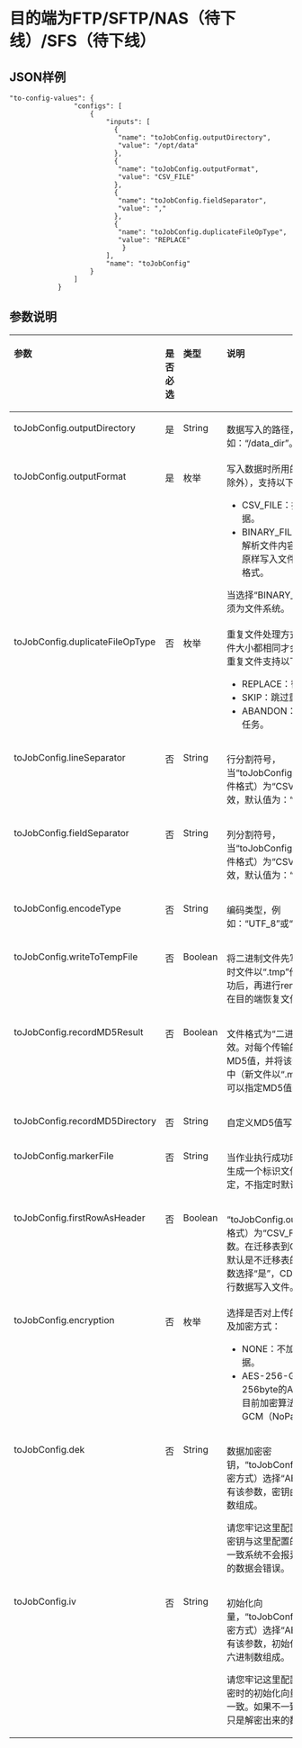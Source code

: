 # 目的端为FTP/SFTP/NAS（待下线）/SFS（待下线）<a name="dgc_02_0301"></a>

## JSON样例<a name="zh-cn_topic_0108272836_section33401108172339"></a>

```
"to-config-values": {
                "configs": [
                    {
                        "inputs": [
                          {
                           "name": "toJobConfig.outputDirectory",
                           "value": "/opt/data"
                          },
                          {
                           "name": "toJobConfig.outputFormat",
                           "value": "CSV_FILE"
                          },
                          {
                           "name": "toJobConfig.fieldSeparator",
                           "value": ","
                          },
                          {
                           "name": "toJobConfig.duplicateFileOpType",
                           "value": "REPLACE"
                            }
                        ],
                        "name": "toJobConfig"
                    }
                ]
            }
```

## 参数说明<a name="zh-cn_topic_0108272836_section51591486111841"></a>

<a name="zh-cn_topic_0108272836_table25798531111924"></a>
<table><thead align="left"><tr id="zh-cn_topic_0108272836_row40288864111924"><th class="cellrowborder" valign="top" width="22.66%" id="mcps1.1.5.1.1"><p id="zh-cn_topic_0108272836_p42172552111924"><a name="zh-cn_topic_0108272836_p42172552111924"></a><a name="zh-cn_topic_0108272836_p42172552111924"></a>参数</p>
</th>
<th class="cellrowborder" valign="top" width="19.78%" id="mcps1.1.5.1.2"><p id="zh-cn_topic_0108272836_p60533565111924"><a name="zh-cn_topic_0108272836_p60533565111924"></a><a name="zh-cn_topic_0108272836_p60533565111924"></a>是否必选</p>
</th>
<th class="cellrowborder" valign="top" width="17.419999999999998%" id="mcps1.1.5.1.3"><p id="zh-cn_topic_0108272836_p4271718111924"><a name="zh-cn_topic_0108272836_p4271718111924"></a><a name="zh-cn_topic_0108272836_p4271718111924"></a>类型</p>
</th>
<th class="cellrowborder" valign="top" width="40.14%" id="mcps1.1.5.1.4"><p id="zh-cn_topic_0108272836_p10464876111924"><a name="zh-cn_topic_0108272836_p10464876111924"></a><a name="zh-cn_topic_0108272836_p10464876111924"></a>说明</p>
</th>
</tr>
</thead>
<tbody><tr id="zh-cn_topic_0108272836_row42348598111924"><td class="cellrowborder" valign="top" width="22.66%" headers="mcps1.1.5.1.1 "><p id="zh-cn_topic_0108272836_p7684396111924"><a name="zh-cn_topic_0108272836_p7684396111924"></a><a name="zh-cn_topic_0108272836_p7684396111924"></a>toJobConfig.outputDirectory</p>
</td>
<td class="cellrowborder" valign="top" width="19.78%" headers="mcps1.1.5.1.2 "><p id="zh-cn_topic_0108272836_p18456376111924"><a name="zh-cn_topic_0108272836_p18456376111924"></a><a name="zh-cn_topic_0108272836_p18456376111924"></a>是</p>
</td>
<td class="cellrowborder" valign="top" width="17.419999999999998%" headers="mcps1.1.5.1.3 "><p id="zh-cn_topic_0108272836_p18571455111924"><a name="zh-cn_topic_0108272836_p18571455111924"></a><a name="zh-cn_topic_0108272836_p18571455111924"></a>String</p>
</td>
<td class="cellrowborder" valign="top" width="40.14%" headers="mcps1.1.5.1.4 "><p id="zh-cn_topic_0108272836_p27892907111924"><a name="zh-cn_topic_0108272836_p27892907111924"></a><a name="zh-cn_topic_0108272836_p27892907111924"></a>数据写入的路径，例如：<span class="parmvalue" id="zh-cn_topic_0108272836_parmvalue49709579111924"><a name="zh-cn_topic_0108272836_parmvalue49709579111924"></a><a name="zh-cn_topic_0108272836_parmvalue49709579111924"></a>“/data_dir”</span>。</p>
</td>
</tr>
<tr id="zh-cn_topic_0108272836_row44733028111924"><td class="cellrowborder" valign="top" width="22.66%" headers="mcps1.1.5.1.1 "><p id="zh-cn_topic_0108272836_p66605521111924"><a name="zh-cn_topic_0108272836_p66605521111924"></a><a name="zh-cn_topic_0108272836_p66605521111924"></a>toJobConfig.outputFormat</p>
</td>
<td class="cellrowborder" valign="top" width="19.78%" headers="mcps1.1.5.1.2 "><p id="zh-cn_topic_0108272836_p26338139111924"><a name="zh-cn_topic_0108272836_p26338139111924"></a><a name="zh-cn_topic_0108272836_p26338139111924"></a>是</p>
</td>
<td class="cellrowborder" valign="top" width="17.419999999999998%" headers="mcps1.1.5.1.3 "><p id="zh-cn_topic_0108272836_p53014505111924"><a name="zh-cn_topic_0108272836_p53014505111924"></a><a name="zh-cn_topic_0108272836_p53014505111924"></a>枚举</p>
</td>
<td class="cellrowborder" valign="top" width="40.14%" headers="mcps1.1.5.1.4 "><div class="p" id="zh-cn_topic_0108272836_p66316516111924"><a name="zh-cn_topic_0108272836_p66316516111924"></a><a name="zh-cn_topic_0108272836_p66316516111924"></a>写入数据时所用的文件格式（二进制除外），支持以下文件格式：<a name="zh-cn_topic_0108272836_zh-cn_topic_0108272820_ul6294852210148"></a><a name="zh-cn_topic_0108272836_zh-cn_topic_0108272820_ul6294852210148"></a><ul id="zh-cn_topic_0108272836_zh-cn_topic_0108272820_ul6294852210148"><li>CSV_FILE：按照CSV格式写入数据。</li><li>BINARY_FILE：二进制格式，不解析文件内容直接传输，CDM会原样写入文件，不改变原始文件格式。</li></ul>
</div>
<p id="zh-cn_topic_0108272836_p35897407111924"><a name="zh-cn_topic_0108272836_p35897407111924"></a><a name="zh-cn_topic_0108272836_p35897407111924"></a>当选择<span class="parmvalue" id="zh-cn_topic_0108272836_zh-cn_topic_0108272820_parmvalue24403448101417"><a name="zh-cn_topic_0108272836_zh-cn_topic_0108272820_parmvalue24403448101417"></a><a name="zh-cn_topic_0108272836_zh-cn_topic_0108272820_parmvalue24403448101417"></a>“BINARY_FILE”</span>时，源端也必须为文件系统。</p>
</td>
</tr>
<tr id="zh-cn_topic_0108272836_row22008815111924"><td class="cellrowborder" valign="top" width="22.66%" headers="mcps1.1.5.1.1 "><p id="zh-cn_topic_0108272836_p37883563111924"><a name="zh-cn_topic_0108272836_p37883563111924"></a><a name="zh-cn_topic_0108272836_p37883563111924"></a>toJobConfig.duplicateFileOpType</p>
</td>
<td class="cellrowborder" valign="top" width="19.78%" headers="mcps1.1.5.1.2 "><p id="zh-cn_topic_0108272836_p48669788111924"><a name="zh-cn_topic_0108272836_p48669788111924"></a><a name="zh-cn_topic_0108272836_p48669788111924"></a>否</p>
</td>
<td class="cellrowborder" valign="top" width="17.419999999999998%" headers="mcps1.1.5.1.3 "><p id="zh-cn_topic_0108272836_p49938794111924"><a name="zh-cn_topic_0108272836_p49938794111924"></a><a name="zh-cn_topic_0108272836_p49938794111924"></a>枚举</p>
</td>
<td class="cellrowborder" valign="top" width="40.14%" headers="mcps1.1.5.1.4 "><div class="p" id="zh-cn_topic_0108272836_p18510524111924"><a name="zh-cn_topic_0108272836_p18510524111924"></a><a name="zh-cn_topic_0108272836_p18510524111924"></a>重复文件处理方式，只有文件名和文件大小都相同才会判定为重复文件。重复文件支持以下处理方式：<a name="zh-cn_topic_0108272836_zh-cn_topic_0108272820_ul33108444155527"></a><a name="zh-cn_topic_0108272836_zh-cn_topic_0108272820_ul33108444155527"></a><ul id="zh-cn_topic_0108272836_zh-cn_topic_0108272820_ul33108444155527"><li>REPLACE：替换重复文件。</li><li>SKIP：跳过重复文件。</li><li>ABANDON：发现重复文件停止任务。</li></ul>
</div>
</td>
</tr>
<tr id="zh-cn_topic_0108272836_row25909955111924"><td class="cellrowborder" valign="top" width="22.66%" headers="mcps1.1.5.1.1 "><p id="zh-cn_topic_0108272836_p18331600111924"><a name="zh-cn_topic_0108272836_p18331600111924"></a><a name="zh-cn_topic_0108272836_p18331600111924"></a>toJobConfig.lineSeparator</p>
</td>
<td class="cellrowborder" valign="top" width="19.78%" headers="mcps1.1.5.1.2 "><p id="zh-cn_topic_0108272836_p8464613111924"><a name="zh-cn_topic_0108272836_p8464613111924"></a><a name="zh-cn_topic_0108272836_p8464613111924"></a>否</p>
</td>
<td class="cellrowborder" valign="top" width="17.419999999999998%" headers="mcps1.1.5.1.3 "><p id="zh-cn_topic_0108272836_p14545067111924"><a name="zh-cn_topic_0108272836_p14545067111924"></a><a name="zh-cn_topic_0108272836_p14545067111924"></a>String</p>
</td>
<td class="cellrowborder" valign="top" width="40.14%" headers="mcps1.1.5.1.4 "><p id="zh-cn_topic_0108272836_p37299785111924"><a name="zh-cn_topic_0108272836_p37299785111924"></a><a name="zh-cn_topic_0108272836_p37299785111924"></a>行分割符号，当<span class="parmname" id="zh-cn_topic_0108272836_zh-cn_topic_0108272820_parmname16832101781710"><a name="zh-cn_topic_0108272836_zh-cn_topic_0108272820_parmname16832101781710"></a><a name="zh-cn_topic_0108272836_zh-cn_topic_0108272820_parmname16832101781710"></a>“toJobConfig.outputFormat”</span>（文件格式）为<span class="parmvalue" id="zh-cn_topic_0108272836_zh-cn_topic_0108272820_parmvalue32760165111255"><a name="zh-cn_topic_0108272836_zh-cn_topic_0108272820_parmvalue32760165111255"></a><a name="zh-cn_topic_0108272836_zh-cn_topic_0108272820_parmvalue32760165111255"></a>“CSV_FILE”</span>时此参数有效，默认值为：<span class="parmvalue" id="zh-cn_topic_0108272836_zh-cn_topic_0108272820_parmvalue26406035111255"><a name="zh-cn_topic_0108272836_zh-cn_topic_0108272820_parmvalue26406035111255"></a><a name="zh-cn_topic_0108272836_zh-cn_topic_0108272820_parmvalue26406035111255"></a>“\<span id="zh-cn_topic_0108272836_zh-cn_topic_0108272820_text36327723111255"><a name="zh-cn_topic_0108272836_zh-cn_topic_0108272820_text36327723111255"></a><a name="zh-cn_topic_0108272836_zh-cn_topic_0108272820_text36327723111255"></a>r</span>\<span id="zh-cn_topic_0108272836_zh-cn_topic_0108272820_text58514056111255"><a name="zh-cn_topic_0108272836_zh-cn_topic_0108272820_text58514056111255"></a><a name="zh-cn_topic_0108272836_zh-cn_topic_0108272820_text58514056111255"></a>n</span>”</span>。</p>
</td>
</tr>
<tr id="zh-cn_topic_0108272836_row19316040111924"><td class="cellrowborder" valign="top" width="22.66%" headers="mcps1.1.5.1.1 "><p id="zh-cn_topic_0108272836_p21095384111924"><a name="zh-cn_topic_0108272836_p21095384111924"></a><a name="zh-cn_topic_0108272836_p21095384111924"></a>toJobConfig.fieldSeparator</p>
</td>
<td class="cellrowborder" valign="top" width="19.78%" headers="mcps1.1.5.1.2 "><p id="zh-cn_topic_0108272836_p31004553111924"><a name="zh-cn_topic_0108272836_p31004553111924"></a><a name="zh-cn_topic_0108272836_p31004553111924"></a>否</p>
</td>
<td class="cellrowborder" valign="top" width="17.419999999999998%" headers="mcps1.1.5.1.3 "><p id="zh-cn_topic_0108272836_p28340866111924"><a name="zh-cn_topic_0108272836_p28340866111924"></a><a name="zh-cn_topic_0108272836_p28340866111924"></a>String</p>
</td>
<td class="cellrowborder" valign="top" width="40.14%" headers="mcps1.1.5.1.4 "><p id="zh-cn_topic_0108272836_p13908844111924"><a name="zh-cn_topic_0108272836_p13908844111924"></a><a name="zh-cn_topic_0108272836_p13908844111924"></a>列分割符号，当<span class="parmname" id="zh-cn_topic_0108272836_zh-cn_topic_0108272820_parmname11724115615167"><a name="zh-cn_topic_0108272836_zh-cn_topic_0108272820_parmname11724115615167"></a><a name="zh-cn_topic_0108272836_zh-cn_topic_0108272820_parmname11724115615167"></a>“toJobConfig.outputFormat”</span>（文件格式）为<span class="parmvalue" id="zh-cn_topic_0108272836_zh-cn_topic_0108272820_parmvalue5911601102324"><a name="zh-cn_topic_0108272836_zh-cn_topic_0108272820_parmvalue5911601102324"></a><a name="zh-cn_topic_0108272836_zh-cn_topic_0108272820_parmvalue5911601102324"></a>“CSV_FILE”</span>时此参数有效，默认值为：<span class="parmvalue" id="zh-cn_topic_0108272836_zh-cn_topic_0108272820_parmvalue53204411102324"><a name="zh-cn_topic_0108272836_zh-cn_topic_0108272820_parmvalue53204411102324"></a><a name="zh-cn_topic_0108272836_zh-cn_topic_0108272820_parmvalue53204411102324"></a>“,”</span>。</p>
</td>
</tr>
<tr id="zh-cn_topic_0108272836_row54984754111924"><td class="cellrowborder" valign="top" width="22.66%" headers="mcps1.1.5.1.1 "><p id="zh-cn_topic_0108272836_p24580061111924"><a name="zh-cn_topic_0108272836_p24580061111924"></a><a name="zh-cn_topic_0108272836_p24580061111924"></a>toJobConfig.encodeType</p>
</td>
<td class="cellrowborder" valign="top" width="19.78%" headers="mcps1.1.5.1.2 "><p id="zh-cn_topic_0108272836_p44827929111924"><a name="zh-cn_topic_0108272836_p44827929111924"></a><a name="zh-cn_topic_0108272836_p44827929111924"></a>否</p>
</td>
<td class="cellrowborder" valign="top" width="17.419999999999998%" headers="mcps1.1.5.1.3 "><p id="zh-cn_topic_0108272836_p7183629111924"><a name="zh-cn_topic_0108272836_p7183629111924"></a><a name="zh-cn_topic_0108272836_p7183629111924"></a>String</p>
</td>
<td class="cellrowborder" valign="top" width="40.14%" headers="mcps1.1.5.1.4 "><p id="zh-cn_topic_0108272836_p45003106111924"><a name="zh-cn_topic_0108272836_p45003106111924"></a><a name="zh-cn_topic_0108272836_p45003106111924"></a>编码类型，例如：<span class="parmvalue" id="zh-cn_topic_0108272836_zh-cn_topic_0108272820_parmvalue2525514110158"><a name="zh-cn_topic_0108272836_zh-cn_topic_0108272820_parmvalue2525514110158"></a><a name="zh-cn_topic_0108272836_zh-cn_topic_0108272820_parmvalue2525514110158"></a>“UTF_8”</span>或<span class="parmvalue" id="zh-cn_topic_0108272836_zh-cn_topic_0108272820_parmvalue33413473101512"><a name="zh-cn_topic_0108272836_zh-cn_topic_0108272820_parmvalue33413473101512"></a><a name="zh-cn_topic_0108272836_zh-cn_topic_0108272820_parmvalue33413473101512"></a>“GBK”</span>。</p>
</td>
</tr>
<tr id="zh-cn_topic_0108272836_row156471313152119"><td class="cellrowborder" valign="top" width="22.66%" headers="mcps1.1.5.1.1 "><p id="zh-cn_topic_0108272836_p19647151314211"><a name="zh-cn_topic_0108272836_p19647151314211"></a><a name="zh-cn_topic_0108272836_p19647151314211"></a>toJobConfig.writeToTempFile</p>
</td>
<td class="cellrowborder" valign="top" width="19.78%" headers="mcps1.1.5.1.2 "><p id="zh-cn_topic_0108272836_p14647413162114"><a name="zh-cn_topic_0108272836_p14647413162114"></a><a name="zh-cn_topic_0108272836_p14647413162114"></a>否</p>
</td>
<td class="cellrowborder" valign="top" width="17.419999999999998%" headers="mcps1.1.5.1.3 "><p id="zh-cn_topic_0108272836_p156471313122110"><a name="zh-cn_topic_0108272836_p156471313122110"></a><a name="zh-cn_topic_0108272836_p156471313122110"></a>Boolean</p>
</td>
<td class="cellrowborder" valign="top" width="40.14%" headers="mcps1.1.5.1.4 "><p id="zh-cn_topic_0108272836_p16461527104615"><a name="zh-cn_topic_0108272836_p16461527104615"></a><a name="zh-cn_topic_0108272836_p16461527104615"></a>将二进制文件先写入到临时文件（临时文件以<span class="uicontrol" id="zh-cn_topic_0108272836_uicontrol1814221324816"><a name="zh-cn_topic_0108272836_uicontrol1814221324816"></a><a name="zh-cn_topic_0108272836_uicontrol1814221324816"></a>“.tmp”</span>作为后缀），迁移成功后，再进行rename或move操作，在目的端恢复文件。</p>
</td>
</tr>
<tr id="zh-cn_topic_0108272836_row2036621617215"><td class="cellrowborder" valign="top" width="22.66%" headers="mcps1.1.5.1.1 "><p id="zh-cn_topic_0108272836_p136620169214"><a name="zh-cn_topic_0108272836_p136620169214"></a><a name="zh-cn_topic_0108272836_p136620169214"></a>toJobConfig.recordMD5Result</p>
</td>
<td class="cellrowborder" valign="top" width="19.78%" headers="mcps1.1.5.1.2 "><p id="zh-cn_topic_0108272836_p23661816172111"><a name="zh-cn_topic_0108272836_p23661816172111"></a><a name="zh-cn_topic_0108272836_p23661816172111"></a>否</p>
</td>
<td class="cellrowborder" valign="top" width="17.419999999999998%" headers="mcps1.1.5.1.3 "><p id="zh-cn_topic_0108272836_p1636615164218"><a name="zh-cn_topic_0108272836_p1636615164218"></a><a name="zh-cn_topic_0108272836_p1636615164218"></a>Boolean</p>
</td>
<td class="cellrowborder" valign="top" width="40.14%" headers="mcps1.1.5.1.4 "><p id="zh-cn_topic_0108272836_p53601941494"><a name="zh-cn_topic_0108272836_p53601941494"></a><a name="zh-cn_topic_0108272836_p53601941494"></a>文件格式为<span class="parmvalue" id="zh-cn_topic_0108272836_parmvalue03601240499"><a name="zh-cn_topic_0108272836_parmvalue03601240499"></a><a name="zh-cn_topic_0108272836_parmvalue03601240499"></a>“二进制”</span>时，该参数有效。对每个传输的文件都生成一个MD5值，并将该值记录在一个新文件中（新文件以<span class="uicontrol" id="zh-cn_topic_0108272836_uicontrol78827455013"><a name="zh-cn_topic_0108272836_uicontrol78827455013"></a><a name="zh-cn_topic_0108272836_uicontrol78827455013"></a>“.md5”</span>作为后缀），且可以指定MD5值生成的目录。</p>
</td>
</tr>
<tr id="zh-cn_topic_0108272836_row511631082111"><td class="cellrowborder" valign="top" width="22.66%" headers="mcps1.1.5.1.1 "><p id="zh-cn_topic_0108272836_p0116910102113"><a name="zh-cn_topic_0108272836_p0116910102113"></a><a name="zh-cn_topic_0108272836_p0116910102113"></a>toJobConfig.recordMD5Directory</p>
</td>
<td class="cellrowborder" valign="top" width="19.78%" headers="mcps1.1.5.1.2 "><p id="zh-cn_topic_0108272836_p15116101011212"><a name="zh-cn_topic_0108272836_p15116101011212"></a><a name="zh-cn_topic_0108272836_p15116101011212"></a>否</p>
</td>
<td class="cellrowborder" valign="top" width="17.419999999999998%" headers="mcps1.1.5.1.3 "><p id="zh-cn_topic_0108272836_p1746115328229"><a name="zh-cn_topic_0108272836_p1746115328229"></a><a name="zh-cn_topic_0108272836_p1746115328229"></a>String</p>
</td>
<td class="cellrowborder" valign="top" width="40.14%" headers="mcps1.1.5.1.4 "><p id="zh-cn_topic_0108272836_p17116131062118"><a name="zh-cn_topic_0108272836_p17116131062118"></a><a name="zh-cn_topic_0108272836_p17116131062118"></a>自定义MD5值写入的目录。</p>
</td>
</tr>
<tr id="zh-cn_topic_0108272836_row898654814178"><td class="cellrowborder" valign="top" width="22.66%" headers="mcps1.1.5.1.1 "><p id="zh-cn_topic_0108272836_p18508310443"><a name="zh-cn_topic_0108272836_p18508310443"></a><a name="zh-cn_topic_0108272836_p18508310443"></a>toJobConfig.markerFile</p>
</td>
<td class="cellrowborder" valign="top" width="19.78%" headers="mcps1.1.5.1.2 "><p id="zh-cn_topic_0108272836_p85012364412"><a name="zh-cn_topic_0108272836_p85012364412"></a><a name="zh-cn_topic_0108272836_p85012364412"></a>否</p>
</td>
<td class="cellrowborder" valign="top" width="17.419999999999998%" headers="mcps1.1.5.1.3 "><p id="zh-cn_topic_0108272836_p1750103124416"><a name="zh-cn_topic_0108272836_p1750103124416"></a><a name="zh-cn_topic_0108272836_p1750103124416"></a>String</p>
</td>
<td class="cellrowborder" valign="top" width="40.14%" headers="mcps1.1.5.1.4 "><p id="zh-cn_topic_0108272836_p195014313441"><a name="zh-cn_topic_0108272836_p195014313441"></a><a name="zh-cn_topic_0108272836_p195014313441"></a>当作业执行成功时，会在写入目录下生成一个标识文件，文件名由用户指定，不指定时默认关闭该功能。</p>
</td>
</tr>
<tr id="zh-cn_topic_0108272836_row198531046012"><td class="cellrowborder" valign="top" width="22.66%" headers="mcps1.1.5.1.1 "><p id="zh-cn_topic_0108272836_p344406195416"><a name="zh-cn_topic_0108272836_p344406195416"></a><a name="zh-cn_topic_0108272836_p344406195416"></a>toJobConfig.firstRowAsHeader</p>
</td>
<td class="cellrowborder" valign="top" width="19.78%" headers="mcps1.1.5.1.2 "><p id="zh-cn_topic_0108272836_p1244417635410"><a name="zh-cn_topic_0108272836_p1244417635410"></a><a name="zh-cn_topic_0108272836_p1244417635410"></a>否</p>
</td>
<td class="cellrowborder" valign="top" width="17.419999999999998%" headers="mcps1.1.5.1.3 "><p id="zh-cn_topic_0108272836_p124445615545"><a name="zh-cn_topic_0108272836_p124445615545"></a><a name="zh-cn_topic_0108272836_p124445615545"></a>Boolean</p>
</td>
<td class="cellrowborder" valign="top" width="40.14%" headers="mcps1.1.5.1.4 "><p id="zh-cn_topic_0108272836_p54449616542"><a name="zh-cn_topic_0108272836_p54449616542"></a><a name="zh-cn_topic_0108272836_p54449616542"></a><span class="parmname" id="zh-cn_topic_0108272836_zh-cn_topic_0108272820_parmname1742242213195"><a name="zh-cn_topic_0108272836_zh-cn_topic_0108272820_parmname1742242213195"></a><a name="zh-cn_topic_0108272836_zh-cn_topic_0108272820_parmname1742242213195"></a>“toJobConfig.outputFormat”</span>（文件格式）为<span class="parmvalue" id="zh-cn_topic_0108272836_zh-cn_topic_0108272820_parmvalue739785211338"><a name="zh-cn_topic_0108272836_zh-cn_topic_0108272820_parmvalue739785211338"></a><a name="zh-cn_topic_0108272836_zh-cn_topic_0108272820_parmvalue739785211338"></a>“CSV_FILE”</span>时才有该参数。在迁移表到CSV文件时，CDM默认是不迁移表的标题行，如果该参数选择<span class="parmvalue" id="zh-cn_topic_0108272836_zh-cn_topic_0108272820_parmvalue11024151389"><a name="zh-cn_topic_0108272836_zh-cn_topic_0108272820_parmvalue11024151389"></a><a name="zh-cn_topic_0108272836_zh-cn_topic_0108272820_parmvalue11024151389"></a>“是”</span>，CDM在才会将表的标题行数据写入文件。</p>
</td>
</tr>
<tr id="zh-cn_topic_0108272836_row109575229288"><td class="cellrowborder" valign="top" width="22.66%" headers="mcps1.1.5.1.1 "><p id="zh-cn_topic_0108272836_p5622115931110"><a name="zh-cn_topic_0108272836_p5622115931110"></a><a name="zh-cn_topic_0108272836_p5622115931110"></a>toJobConfig.encryption</p>
</td>
<td class="cellrowborder" valign="top" width="19.78%" headers="mcps1.1.5.1.2 "><p id="zh-cn_topic_0108272836_p10622125919118"><a name="zh-cn_topic_0108272836_p10622125919118"></a><a name="zh-cn_topic_0108272836_p10622125919118"></a>否</p>
</td>
<td class="cellrowborder" valign="top" width="17.419999999999998%" headers="mcps1.1.5.1.3 "><p id="zh-cn_topic_0108272836_p1762214595111"><a name="zh-cn_topic_0108272836_p1762214595111"></a><a name="zh-cn_topic_0108272836_p1762214595111"></a>枚举</p>
</td>
<td class="cellrowborder" valign="top" width="40.14%" headers="mcps1.1.5.1.4 "><div class="p" id="zh-cn_topic_0108272836_p268631112373"><a name="zh-cn_topic_0108272836_p268631112373"></a><a name="zh-cn_topic_0108272836_p268631112373"></a>选择是否对上传的数据进行加密，以及加密方式：<a name="zh-cn_topic_0108272836_ul193603764111"></a><a name="zh-cn_topic_0108272836_ul193603764111"></a><ul id="zh-cn_topic_0108272836_ul193603764111"><li>NONE：不加密，直接写入数据。</li><li>AES-256-GCM：使用长度为256byte的AES对称加密算法，目前加密算法只支持AES-256-GCM（NoPadding）。</li></ul>
</div>
</td>
</tr>
<tr id="zh-cn_topic_0108272836_row1744292382815"><td class="cellrowborder" valign="top" width="22.66%" headers="mcps1.1.5.1.1 "><p id="zh-cn_topic_0108272836_p167122217132"><a name="zh-cn_topic_0108272836_p167122217132"></a><a name="zh-cn_topic_0108272836_p167122217132"></a>toJobConfig.dek</p>
</td>
<td class="cellrowborder" valign="top" width="19.78%" headers="mcps1.1.5.1.2 "><p id="zh-cn_topic_0108272836_p74741127142115"><a name="zh-cn_topic_0108272836_p74741127142115"></a><a name="zh-cn_topic_0108272836_p74741127142115"></a>否</p>
</td>
<td class="cellrowborder" valign="top" width="17.419999999999998%" headers="mcps1.1.5.1.3 "><p id="zh-cn_topic_0108272836_p2474627102111"><a name="zh-cn_topic_0108272836_p2474627102111"></a><a name="zh-cn_topic_0108272836_p2474627102111"></a>String</p>
</td>
<td class="cellrowborder" valign="top" width="40.14%" headers="mcps1.1.5.1.4 "><p id="zh-cn_topic_0108272836_p23281415172211"><a name="zh-cn_topic_0108272836_p23281415172211"></a><a name="zh-cn_topic_0108272836_p23281415172211"></a>数据加密密钥，<span class="parmname" id="zh-cn_topic_0108272836_zh-cn_topic_0108272820_parmname697410131151"><a name="zh-cn_topic_0108272836_zh-cn_topic_0108272820_parmname697410131151"></a><a name="zh-cn_topic_0108272836_zh-cn_topic_0108272820_parmname697410131151"></a>“toJobConfig.encryption”</span>（加密方式）选择<span class="parmvalue" id="zh-cn_topic_0108272836_zh-cn_topic_0108272820_parmvalue838117223225"><a name="zh-cn_topic_0108272836_zh-cn_topic_0108272820_parmvalue838117223225"></a><a name="zh-cn_topic_0108272836_zh-cn_topic_0108272820_parmvalue838117223225"></a>“AES-256-GCM”</span>时有该参数，密钥由长度64的十六进制数组成。</p>
<p id="zh-cn_topic_0108272836_p18430442724"><a name="zh-cn_topic_0108272836_p18430442724"></a><a name="zh-cn_topic_0108272836_p18430442724"></a>请您牢记这里配置的密钥，解密时的密钥与这里配置的必须一致。如果不一致系统不会报异常，只是解密出来的数据会错误。</p>
</td>
</tr>
<tr id="zh-cn_topic_0108272836_row12331624112815"><td class="cellrowborder" valign="top" width="22.66%" headers="mcps1.1.5.1.1 "><p id="zh-cn_topic_0108272836_p26851918151311"><a name="zh-cn_topic_0108272836_p26851918151311"></a><a name="zh-cn_topic_0108272836_p26851918151311"></a>toJobConfig.iv</p>
</td>
<td class="cellrowborder" valign="top" width="19.78%" headers="mcps1.1.5.1.2 "><p id="zh-cn_topic_0108272836_p1114152632113"><a name="zh-cn_topic_0108272836_p1114152632113"></a><a name="zh-cn_topic_0108272836_p1114152632113"></a>否</p>
</td>
<td class="cellrowborder" valign="top" width="17.419999999999998%" headers="mcps1.1.5.1.3 "><p id="zh-cn_topic_0108272836_p1414162617212"><a name="zh-cn_topic_0108272836_p1414162617212"></a><a name="zh-cn_topic_0108272836_p1414162617212"></a>String</p>
</td>
<td class="cellrowborder" valign="top" width="40.14%" headers="mcps1.1.5.1.4 "><p id="zh-cn_topic_0108272836_p24771354512"><a name="zh-cn_topic_0108272836_p24771354512"></a><a name="zh-cn_topic_0108272836_p24771354512"></a>初始化向量，<span class="parmname" id="zh-cn_topic_0108272836_zh-cn_topic_0108272820_parmname953919017169"><a name="zh-cn_topic_0108272836_zh-cn_topic_0108272820_parmname953919017169"></a><a name="zh-cn_topic_0108272836_zh-cn_topic_0108272820_parmname953919017169"></a>“toJobConfig.encryption”</span>（加密方式）选择<span class="parmvalue" id="zh-cn_topic_0108272836_zh-cn_topic_0108272820_parmvalue125661973247"><a name="zh-cn_topic_0108272836_zh-cn_topic_0108272820_parmvalue125661973247"></a><a name="zh-cn_topic_0108272836_zh-cn_topic_0108272820_parmvalue125661973247"></a>“AES-256-GCM”</span>时有该参数，初始化向量由长度32的十六进制数组成。</p>
<p id="zh-cn_topic_0108272836_p51641322122914"><a name="zh-cn_topic_0108272836_p51641322122914"></a><a name="zh-cn_topic_0108272836_p51641322122914"></a>请您牢记这里配置的初始化向量，解密时的初始化向量与这里配置的必须一致。如果不一致系统不会报异常，只是解密出来的数据会错误。</p>
</td>
</tr>
</tbody>
</table>

